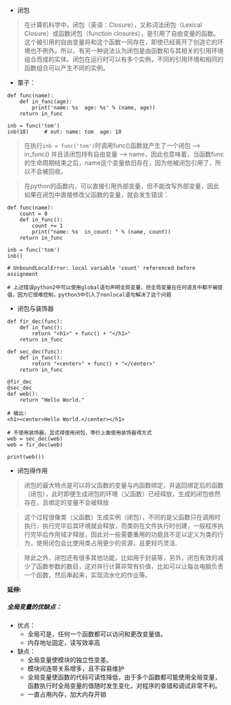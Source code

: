 * 闭包

> 在计算机科学中，闭包（英语：Closure），又称词法闭包（Lexical Closure）或函数闭包（function closures），是引用了自由变量的函数。这个被引用的自由变量将和这个函数一同存在，即使已经离开了创造它的环境也不例外。所以，有另一种说法认为闭包是由函数和与其相关的引用环境组合而成的实体。闭包在运行时可以有多个实例，不同的引用环境和相同的函数组合可以产生不同的实例。

* 栗子：

```
def func(name):
	def in_func(age):
		print('name: %s  age: %s' % (name, age))
	return in_func

inb = func('tom')
inb(18)		# out: name: tom  age: 18

```

> 在执行`inb = func('tom')`时调用func()函数就产生了一个闭包 --> in_func() 并且该闭包持有自由变量 --> name，因此也意味着，当函数func的生命周期结束之后，name这个变量依旧存在，因为他被闭包引用了，所以不会被回收。

> 在python的函数内，可以直接引用外部变量，但不能改写外部变量，因此如果在闭包中直接修改父函数的变量，就会发生错误：

```
def func(name):
	count = 0
	def in_func():
		count += 1
		print("name: %s  in_count: " % (name, count))
	return in_func

inb = func('tom')
inb()

# UnboundLocalError: local variable 'count' referenced before assignment

# 上述错误python2中可以使用global语句声明全局变量，但全局变量在任何语言中都不被提倡，因为它很难控制，python3中引入了nonlocal语句解决了这个问题
```

* 闭包与装饰器

```
def fir_dec(func):
	def in_func():
		return "<h1>" + func() + "</h1>"
	return in_func

def sec_dec(func):
	def in_func():
		return "<center>" + func() + "</center>"
	return in_func

@fir_dec
@sec_dec
def web():
	return "Hello World."

# 输出:
<h1><center>Hello World.</center></h1>

# 不使用装饰器，显式得使用闭包，等价上面使用装饰器得方式
web = sec_dec(web)
web = fir_dec(web)

print(web())

```

* 闭包得作用

> 闭包的最大特点是可以将父函数的变量与内函数绑定，并返回绑定后的函数（闭包），此时即便生成闭包的环境（父函数）已经释放，生成的闭包依然存在，且绑定的变量不会被释放

> 这个过程很像类（父函数）生成实例（闭包），不同的是父函数只在调用时执行，执行完毕后其环境就会释放，而类则在文件执行时创建，一般程序执行完毕后作用域才释放，因此对一些需要重用的功能且不足以定义为类的行为，使用闭包会比使用类占用更少的资源，且更轻巧灵活.

> 除此之外，闭包还有很多其他功能，比如用于封装等，另外，闭包有效的减少了函数参数的数目，这对并行计算非常有价值，比如可以让每台电脑负责一个函数，然后串起来，实现流水化的作业等。

__延伸:__
##### 全局变量的优缺点：
* 优点：
	* 全局可是，任何一个函数都可以访问和更改变量值。
	* 内存地址固定，读写效率高
* 缺点：
	* 全局变量使模块的独立性变差。
	* 模块间连带关系增多，且不容易维护
	* 全局变量使函数的代码可读性降低，由于多个函数都可能使用全局变量，函数执行时全局变量的值随时发生变化，对程序的查错和调试非常不利。
	* 一直占用内存，加大内存开销

